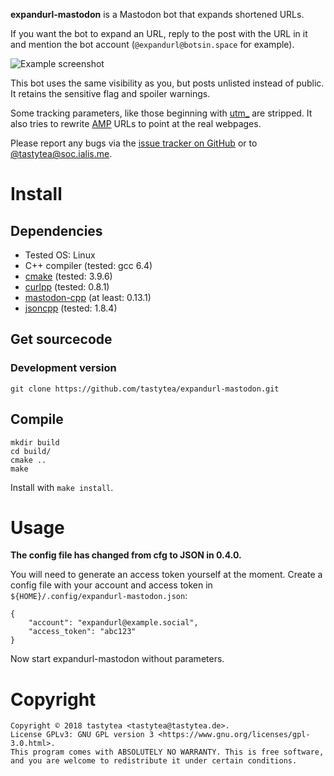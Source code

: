 **expandurl-mastodon** is a Mastodon bot that expands shortened URLs.

If you want the bot to expand an URL, reply to the post with the URL in it and
mention the bot account (`@expandurl@botsin.space` for example).

![Example screenshot](https://user-images.githubusercontent.com/3681516/39963736-908e3eea-5663-11e8-9a9c-55ca74279235.jpg)

This bot uses the same visibility as you, but posts unlisted instead of public.
It retains the sensitive flag and spoiler warnings.

Some tracking parameters, like those beginning with
[utm_](https://en.wikipedia.org/wiki/UTM_parameters) are stripped. It also tries
to rewrite [AMP](https://en.wikipedia.org/wiki/Accelerated_Mobile_Pages) URLs to
point at the real webpages.

Please report any bugs via the
[issue tracker on GitHub](https://github.com/tastytea/expandurl-mastodon/issues)
or to [@tastytea@soc.ialis.me](https://soc.ialis.me/@tastytea).

# Install

## Dependencies

 * Tested OS: Linux
 * C++ compiler (tested: gcc 6.4)
 * [cmake](https://cmake.org/) (tested: 3.9.6)
 * [curlpp](http://www.curlpp.org/) (tested: 0.8.1)
 * [mastodon-cpp](https://github.com/tastytea/mastodon-cpp) (at least: 0.13.1)
 * [jsoncpp](https://github.com/open-source-parsers/jsoncpp) (tested: 1.8.4)

## Get sourcecode

### Development version

    git clone https://github.com/tastytea/expandurl-mastodon.git

## Compile

    mkdir build
    cd build/
    cmake ..
    make

Install with `make install`.

# Usage

**The config file has changed from cfg to JSON in 0.4.0.**

You will need to generate an access token yourself at the moment. Create a
config file with your account and access token in
`${HOME}/.config/expandurl-mastodon.json`:

    {
        "account": "expandurl@example.social",
        "access_token": "abc123"
    }

Now start expandurl-mastodon without parameters.

# Copyright

    Copyright © 2018 tastytea <tastytea@tastytea.de>.
    License GPLv3: GNU GPL version 3 <https://www.gnu.org/licenses/gpl-3.0.html>.
    This program comes with ABSOLUTELY NO WARRANTY. This is free software,
    and you are welcome to redistribute it under certain conditions.
